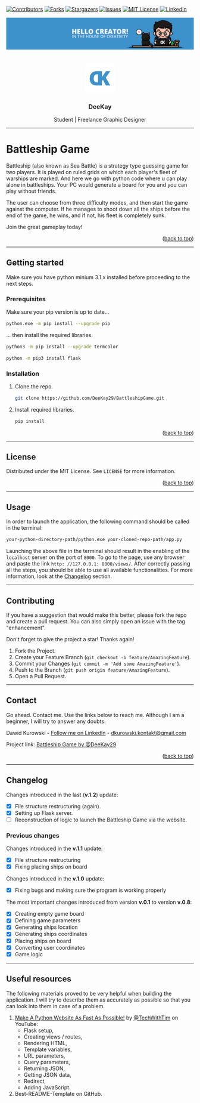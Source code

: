 <!-- Project shields -->

[![Contributors][contributors-shield]][contributors-url]
[![Forks][forks-shield]][forks-url]
[![Stargazers][stars-shield]][stars-url]
[![Issues][issues-shield]][issues-url]
[![MIT License][license-shield]][license-url]
[![LinkedIn][linkedin-shield]][linkedin-url]

<div align="center">
  <a href="https://github.com/DeeKay29/BattleshipGame">
    <img src="./static/images/banner.png" alt="banner">
  </a>
  <br><br><br>
  <a href="https://github.com/DeeKay29/BattleshipGame">
    <img src="./static/images/logo.png" alt="Logo" width="80" height="80">
  </a>

  <h3 align="center">DeeKay</h3>
  <p>Student | Freelance Graphic Designer</p>

</div>

---

# Battleship Game

Battleship (also known as Sea Battle) is a strategy type guessing game for two players. It is played on ruled grids on which each player's fleet of warships are marked. And here we go with python code where u can play alone in battleships. Your PC would generate a board for you and you can play without friends.

The user can choose from three difficulty modes, and then start the game against the computer. If he manages to shoot down all the ships before the end of the game, he wins, and if not, his fleet is completely sunk.

Join the great gameplay today!

<p align="right">(<a href="#readme-top">back to top</a>)</p>

---

## Getting started

Make sure you have python minium 3.1.x installed before proceeding to the next steps.

### Prerequisites

Make sure your pip version is up to date...

```sh
python.exe -m pip install --upgrade pip
```

... then install the required libraries.

```sh
python3 -m pip install --upgrade termcolor
```

```sh
python -m pip3 install flask
```

### Installation

1. Clone the repo.

    ```sh
    git clone https://github.com/DeeKay29/BattleshipGame.git
    ```

2. Install required libraries.

    ```sh
    pip install
    ```

<p align="right">(<a href="#readme-top">back to top</a>)</p>

---

## License

Distributed under the MIT License. See `LICENSE` for more information.

<p align="right">(<a href="#readme-top">back to top</a>)</p>

---

## Usage

In order to launch the application, the following command should be called in the terminal:

```sh
your-python-directory-path/python.exe your-cloned-repo-path/app.py
```

Launching the above file in the terminal should result in the enabling of the `localhost` server on the port of `8000`. To go to the page, use any browser and paste the link `http: //127.0.0.1: 8000/views/`. After correctly passing all the steps, you should be able to use all available functionalities. For more information, look at the <a href="#changelog">Changelog</a> section.

---

## Contributing

If you have a suggestion that would make this better, please fork the repo and create a pull request. You can also simply open an issue with the tag "enhancement".

Don't forget to give the project a star! Thanks again!

1. Fork the Project.
2. Create your Feature Branch (`git checkout -b feature/AmazingFeature`).
3. Commit your Changes (`git commit -m 'Add some AmazingFeature'`).
4. Push to the Branch (`git push origin feature/AmazingFeature`).
5. Open a Pull Request.

---

## Contact

Go ahead. Contact me. Use the links below to reach me. Although I am a beginner, I will try to answer any doubts.

Dawid Kurowski - [Follow me on LinkedIn]([linkedin-url]) - dkurowski.kontakt@gmail.com

Project link: [Battleship Game by @DeeKay29]([project-link])

<p align="right">(<a href="#readme-top">back to top</a>)</p>

---

## Changelog

Changes introduced in the last (**v.1.2**) update:

-   [x] File structure restructuring (again).
-   [x] Setting up Flask server.
-   [ ] Reconstruction of logic to launch the Battleship Game via the website.

### Previous changes

Changes introduced in the **v.1.1** update:

-   [x] File structure restructuring
-   [x] Fixing placing ships on board

Changes introduced in the **v.1.0** update:

-   [x] Fixing bugs and making sure the program is working properly

The most important changes introduced from version **v.0.1** to version **v.0.8**:

-   [x] Creating empty game board
-   [x] Defining game parameters
-   [x] Generating ships location
-   [x] Generating ships coordinates
-   [x] Placing ships on board
-   [x] Converting user coordinates
-   [x] Game logic

---

## Useful resources

The following materials proved to be very helpful when building the application. I will try to describe them as accurately as possible so that you can look into them in case of a problem.

1. <a href="https://www.youtube.com/watch?v=kng-mJJby8g&ab_channel=TechWithTim" target="_blank">Make A Python Website As Fast As Possible!</a> by <a href="https://www.youtube.com/@TechWithTim" target="_blank">@TechWithTim</a> on YouTube:
    - Flask setup,
    - Creating views / routes,
    - Rendering HTML,
    - Template variables,
    - URL parameters,
    - Query parameters,
    - Returning JSON,
    - Getting JSON data,
    - Redirect,
    - Adding JavaScript.
2. <a hreg="https://github.com/othneildrew/Best-README-Template" target="_blank">Best-README-Template</a> on GitHub.

<!-- Links -->

[project-link]: https://github.com/DeeKay29/BattleshipGame
[contributors-shield]: https://img.shields.io/github/contributors/DeeKay29/BattleshipGame.svg?style=for-the-badge
[contributors-url]: https://github.com/DeeKay29/BattleshipGame/graphs/contributors
[forks-shield]: https://img.shields.io/github/forks/DeeKay29/BattleshipGame.svg?style=for-the-badge
[forks-url]: https://github.com/DeeKay29/BattleshipGame/network/members
[stars-shield]: https://img.shields.io/github/stars/DeeKay29/BattleshipGame.svg?style=for-the-badge
[stars-url]: https://github.com/DeeKay29/BattleshipGame/stargazers
[issues-shield]: https://img.shields.io/github/issues/DeeKay29/BattleshipGame.svg?style=for-the-badge
[issues-url]: https://github.com/DeeKay29/BattleshipGame/issues
[license-shield]: https://img.shields.io/github/license/DeeKay29/BattleshipGame.svg?style=for-the-badge
[license-url]: https://github.com/DeeKay29/BattleshipGame/blob/master/LICENSE
[linkedin-shield]: https://img.shields.io/badge/-LinkedIn-black.svg?style=for-the-badge&logo=linkedin&colorB=555
[linkedin-url]: https://www.linkedin.com/in/dawid-kurowski/
